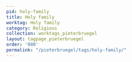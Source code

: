 ```yaml
---
pid: holy-family
title: Holy family
worktag: Holy family
category: Religious
collection: worktags_pieterbruegel
layout: tagpage_pieterbruegel
order: '080'
permalink: "/pieterbruegel/tags/holy-family/"
---
```

